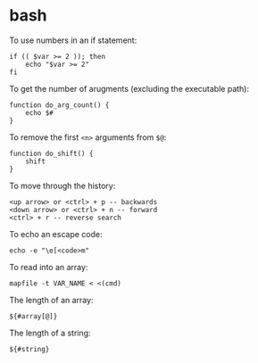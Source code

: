 # bash

To use numbers in an if statement:

    if (( $var >= 2 )); then
        echo "$var >= 2"
    fi

To get the number of arugments (excluding the executable path):

    function do_arg_count() {
        echo $#
    }

To remove the first `<n>` arguments from `$@`:

    function do_shift() {
        shift
    }

To move through the history:

    <up arrow> or <ctrl> + p -- backwards
    <down arrow> or <ctrl> + n -- forward
    <ctrl> + r -- reverse search

To echo an escape code:

    echo -e "\e[<code>m"

To read into an array:

    mapfile -t VAR_NAME < <(cmd)

The length of an array:

    ${#array[@]}

The length of a string:

    ${#string}
